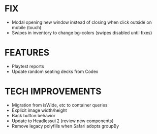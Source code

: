 # FIX
- Modal opening new window instead of closing when click outside on mobile (touch)
- Swipes in inventory to change bg-colors (swipes disabled until fixes)

# FEATURES
- Playtest reports
- Update random seating decks from Codex

# TECH IMPROVEMENTS
- Migration from isWide, etc to container queries
- Explicit image width/height
- Back button behavior
- Update to Headlessui 2 (review new components)
- Remove legacy polyfills when Safari adopts groupBy
